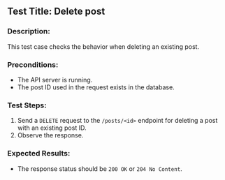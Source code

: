 ## Test Title: Delete post

### Description:

This test case checks the behavior when deleting an existing post.

### Preconditions:

- The API server is running.
- The post ID used in the request exists in the database.

### Test Steps:

1. Send a `DELETE` request to the `/posts/<id>` endpoint for deleting a post with an existing post ID.
2. Observe the response.

### Expected Results:

- The response status should be `200 OK` or `204 No Content`.
